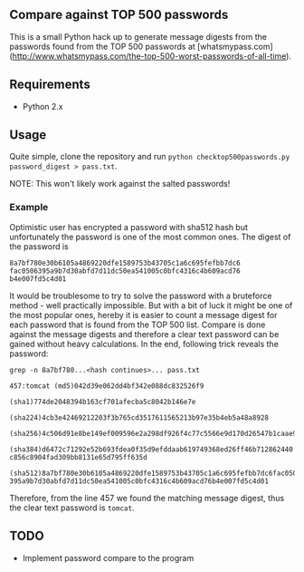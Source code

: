 ## Compare against TOP 500 passwords
This is a small Python hack up to generate message digests from the passwords
found from the TOP 500 passwords at
[whatsmypass.com] (http://www.whatsmypass.com/the-top-500-worst-passwords-of-all-time).

## Requirements
* Python 2.x

## Usage
Quite simple, clone the repository and run `python checktop500passwords.py
password_digest > pass.txt`.

NOTE: This won't likely work against the salted passwords!

### Example
Optimistic user has encrypted a password with sha512 hash but unfortunately the
password is one of the most common ones. The digest of the password is

`8a7bf780e30b6105a4869220dfe1589753b43705c1a6c695fefbb7dc6`
`fac0506395a9b7d30abfd7d11dc50ea541005c0bfc4316c4b609acd76`
`b4e007fd5c4d01`

It would be troublesome to try to solve the password with a bruteforce method -
well practically impossible. But with a bit of luck it might be one of the most
popular ones, hereby it is easier to count a message digest for each
password that is found from the TOP 500 list. Compare is done against the
message digests and therefore a clear text password can be gained without heavy
calculations. In the end, following trick reveals the password:

	grep -n 8a7bf780...<hash continues>... pass.txt

	457:tomcat (md5)042d39e062dd4bf342e088dc832526f9

	(sha1)774de2048394b163cf701afecba5c8042b146e7e

	(sha224)4cb3e42469212203f3b765cd3517611565213b97e35b4eb5a48a8928

	(sha256)4c506d91e8be149ef009596e2a298df926f4c77c5566e9d170d26547b1caae98

	(sha384)d6472c71292e52b693fdea0f35d9efddaab619749368ed26ff46b712862440
	c856c8904fad309bb8131e65d795ff635d

	(sha512)8a7bf780e30b6105a4869220dfe1589753b43705c1a6c695fefbb7dc6fac0506
	395a9b7d30abfd7d11dc50ea541005c0bfc4316c4b609acd76b4e007fd5c4d01

Therefore, from the line 457 we found the matching message digest, thus the
clear text password is `tomcat`.

## TODO
* Implement password compare to the program

